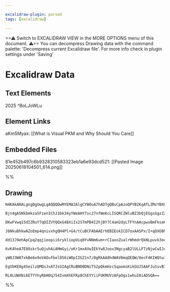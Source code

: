 ```yaml
---

excalidraw-plugin: parsed
tags: [excalidraw]

---
```

==⚠  Switch to EXCALIDRAW VIEW in the MORE OPTIONS menu of this document. ⚠== You can decompress Drawing data with the command palette: 'Decompress current Excalidraw file'. For more info check in plugin settings under 'Saving'


# Excalidraw Data

## Text Elements
2025 ^BoLJoWLu

## Element Links
aKm5Myax: [[What is Visual PKM and Why Should You Care]]

## Embedded Files
81e452b497c6b9328310583323eb1a6e93dcd521: [[Pasted Image 20250618104501_614.png]]

%%
## Drawing
```compressed-json
N4KAkARALgngDgUwgLgAQQQDwMYEMA2AlgCYBOuA7hADTgQBuCpAzoQPYB2KqATLZMzYBXUtiRoIACyhQ4zZAHoFAc0JRJQgEYA6bGwC2CgF7N6hbEcK4OCtptbErHALRY8RMpWdx8Q1TdIEfARcZgRmBShcZQUebQBGOIAWGjoghH0EDihmbgBtcDBQMBKIEm4IACE2ABkAKTYAdRqhVJLIWEQKqCwoNtLMbmckgE4AVm0x/lKYbgA2AGYR7SSA

Bjn4gA5NkbmkzaSFzenIChJ1bk34yYWeAHY7sc27nfWeKcLISQRCZWluBZ3bQjEGgsGgzZzE4QazKYLcVbQ5hQUhsADWCAAwmx8GxSBUAMTxBDE4n9SCaXDYNHKVFCDjEbG4/ESFHWZhwXCBbLkiAAM0I+HwAGVYPCJIIPLzkaiMY1zpJuHxPhAZeiEKKYOL0JLytC6X8OOFcmh4tC2JzsGpZqbVoiVbThHAAJLEE2oPIAXWhfPImVd3A4QiF0MI

DKwFVwq15dIZRuY7qDIZVYQQxG48XiIx2STmPB4I2hjBY7C4aH2dyLTFYnAAcpwxBmFkseKtISMFqHmAARdI9dNoPkEMLQzTCBkAUWCmWy7q90KEcGIuH7Gceqx48Vzq2bz2hRA4aMDwfw+7Y1LT3CH+BHKp6mD6Elb7xjlAAKr0Ks+xry+ZwoMKhBGOIqALKs2hLOCUHbD6/4AGK4Pogo2qgHztNAvQAIJEMoZboMEfJ9FWpBQOYBDYb8eHQBav

J6NkuBhkwAZoEmp4qnivxhgQH4Pl+G4/tCuBCFAbAAErhEBIEokICD7oxAASPx/I+qDXO8hQAL7TMUpTlBIuAANL6GMACyMC4IM0KdCBZT6NESDQoMaDOAsebaHMIx3HMdxJEkWxzKsubQihcxuZsCyjJmO5jPEbbKuhZzEBcaD5tc7ZeT5fmQtF0LfL8/xoB22ibKsIw8EkPDPJmOx3PFpSwtq9roWqGJMni3TkBwHJclkREqpS1KOvSjI4u1rK

dd13J9ehApCpq2qqjieopii6rykliopUiq0YvNNm6um+rCIaxoZualrWhmdrQkNLpuvk3oqr6iEIMxqCsaG4ZOeguA8DG47EPGiYnkiCCXqa8QvDFeZZsRNZ4YCaGlMW8P1hwjamgc4WLJWKqED2fbg6g163uhY7DVOGS9XOj3oYuy6rqa66bvsCxjGMgJyYeFR5HkjSSCuqD46gABq+NCAQqAAAoGSZqDWMQqD8zAqDCpIwj4IrACawioJiPWep

6vK4heA7E8OskrSuQjuhAiAMmGyi/oKr1mxAVwIEkYw8Joox3NgcyaB2lULLFTzNjwCwIJo8S4HMCAdsQ2DEN78TSu4IEFO0YBmp8OefLTpTYKicDHkKmngLTMJwHAooriBOnQN8mQVMupBHtMDCEAgFCVFSNKxiNzKEnyo9j/0EDYCIU3Oj0+iirKWKjSy6BEiS68T1PpAz3PfeDYPbUr9AE2clNm/T71s8ZHBgoimK+1LYdhSTxf2RX/PO0IOt

yW8J3W87xkBe6o9oVAOufbel856iWOpIIGZ1n7/0gRkAA8hdWAV0mqQEQW/OecF4KIWQtwJGL8IE4Ovv+QCwElSYJIQA/QPEoAUVwhUAi00sGvygO/OuJFMLbzYBQb4uAzYfQQRw9+E4GS8NRAIkIbsuTSPAXQqR/C3zwBsoPCezBi44nwAADXmLsSYnctGoiFFrIYvk4hlTuDucqNibGh07kYNgBhuA6UgPQAgMkMyaT/mIqBAM4ESA0Z3WkJBK

EgVbKE0g4SeilzQMQsJxATJsGIAgCRuBNDBDNiTS2pQkmHzcSqaomsKikGUJSAAFJuSsvBIbUDqbU8CYwACUvJxLKGDFyMpFTcDVLAg0yOiJeADNQM0tpvjRGkIAp/VBpFODA2TKUZ6mRxLhhiRwJ2aB3EYA4Jk7J3BpJ5KLkQeJqAjnQj2S3NAFz2LCQPFJUgMlJmlDsAAKwQNgHIwo9lwBSWkjJWSia5M7lSUijA3wuPwEU9C1lQHpC+aWWiNs

RL0LUWXNi6ETYYhyRbH0qJ54IvmXhEFKp8ChEYYiiFUKMUVzAFpOgs1whuI0iADSQA==
```
%%